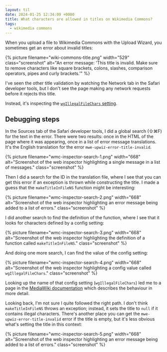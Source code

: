 ```yaml
---
layout: til
date: 2024-01-25 12:34:09 +0000
title: What characters are allowed in titles on Wikimedia Commons?
tags:
  - wikimedia commons
---
```

When you upload a file to Wikimedia Commons with the Upload Wizard, you sometimes get an error about invalid titles:

{%
  picture
  filename="wiki-commons-title.png"
  width="529"
  class="screenshot"
  alt="An error message: 'This title is invalid. Make sure to remove characters like square brackets, colons, slashes, comparison operators, pipes and curly brackets.'"
%}

I've seen the other title validation by watching the Network tab in the Safari developer tools, but I don't see the page making any network requests before it rejects this title.

Instead, it's inspecting the [`wgIllegalFileChars` setting](https://www.mediawiki.org/wiki/Manual:$wgIllegalFileChars).

## Debugging steps

In the Sources tab of the Safari developer tools, I did a global search (⇧⌘F) for the text in the error.
There were two results: once in the HTML of the page where it was appearing, once in a list of error message translations.
It's the English translation for the error `mwe-upwiz-error-title-invalid`.

{%
  picture
  filename="wmc-inspector-search-1.png"
  width="668"
  alt="Screenshot of the web inspector highlighting a single message in a list of messages."
  class="screenshot"
%}

Then I did a search for the ID in the translation file, where I see that you can get this error if an exception is thrown while constructing the title.
I made a guess that the `makeTitleInFileNS` function might be interesting:

{%
  picture
  filename="wmc-inspector-search-2.png"
  width="668"
  alt="Screenshot of the web inspector highlighting an error message being added to a list of errors."
  class="screenshot"
%}

I did another search to find the definition of the function, where I see that it looks for characters defined by a config setting:

{%
  picture
  filename="wmc-inspector-search-3.png"
  width="668"
  alt="Screenshot of the web inspector highlighting the definition of a function called `makeTitleInFileNS`."
  class="screenshot"
%}

And doing one more search, I can find the value of the config setting:

{%
  picture
  filename="wmc-inspector-search-4.png"
  width="668"
  alt="Screenshot of the web inspector highlighting a config value called `wgIllegalFileChars`."
  class="screenshot"
%}

Looking up the name of that config setting (`wgIllegalFileChars`) led me to a page in the [MediaWiki documentation](https://www.mediawiki.org/wiki/Manual:$wgIllegalFileChars) which describes the behaviour in more detail.

Looking back, I'm not sure I quite followed the right path.
I don't think `makeTitleInFileNS` throws an exception; instead, it sets the title to `null` if it contains illegal characters.
There's another place you can get the `mwe-upwiz-error-title-invalid` error if the title is empty, but it's less obvious what's setting the title in this context:

{%
  picture
  filename="wmc-inspector-search-5.png"
  width="668"
  alt="Screenshot of the web inspector highlighting an error message being added to a list of errors."
  class="screenshot"
%}
